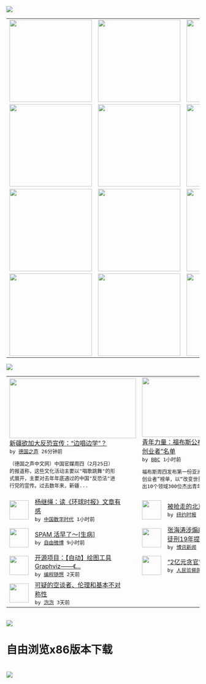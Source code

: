 

<a href="https://github.com/greatfire/z/raw/master/FreeBrowser.apk"><img src="https://raw.githubusercontent.com/greatfire/wiki/master/x/header.png" /></a><table><tr><td width="262" align="center" valign="center"><a href="https://github.com/greatfire/wiki/wiki/nyt" title="纽约时报中文网 国际纵览"><img src="https://raw.githubusercontent.com/greatfire/wiki/master/x/nyt_flag.png" width="215"/></a></td><td width="262" align="center" valign="center"><a href="https://github.com/greatfire/wiki/wiki/dw" title=""><img src="https://raw.githubusercontent.com/greatfire/wiki/master/x/dw_flag.png" width="215"/></a></td><td width="262" align="center" valign="center"><a href="https://github.com/greatfire/wiki/wiki/rmjd" title=""><img src="https://raw.githubusercontent.com/greatfire/wiki/master/x/rmjd_flag.png" width="215"/></a></td></tr><tr><td width="262" align="center" valign="center"><a href="https://github.com/paopaonetizen/website" title="泡泡 - 未经审查的互联网信息"><img src="https://raw.githubusercontent.com/greatfire/wiki/master/x/pp_flag.png" width="215"/></a></td><td width="262" align="center" valign="center"><a href="https://github.com/getlantern/mirror" title="以及自由微博和GreatFire.org官方中文论坛"><img src="https://raw.githubusercontent.com/greatfire/wiki/master/x/lantern_flag.png" width="215"/></a></td><td width="262" align="center" valign="center"><a href="https://github.com/cdtmirrors/m/" title=""><img src="https://raw.githubusercontent.com/greatfire/wiki/master/x/cdt_flag.png" width="215"/></a></td></tr><tr><td width="262" align="center" valign="center"><a href="https://github.com/program-think/blog" title="编程随想的博客"><img src="https://raw.githubusercontent.com/greatfire/wiki/master/x/pt_flag.png" width="215"/></a></td><td width="262" align="center" valign="center"><a href="https://github.com/greatfire/wiki/wiki/bbc" title=""><img src="https://raw.githubusercontent.com/greatfire/wiki/master/x/bbc_flag.png" width="215"/></a></td><td width="262" align="center" valign="center"><a href="https://github.com/freeweibo/s" title="自由微博 - 匿名和不受屏蔽的新浪微博搜索"><img src="https://raw.githubusercontent.com/greatfire/wiki/master/x/fw_flag.png" width="215"/></a></td></tr><tr><td width="262" align="center" valign="center"><a href="https://github.com/greatfire/wiki/wiki/google" title=""><img src="https://raw.githubusercontent.com/greatfire/wiki/master/x/google_flag.png" width="215"/></a></td><td width="262" align="center" valign="center"><a href="https://github.com/bxnews/boxun" title=""><img src="https://raw.githubusercontent.com/greatfire/wiki/master/x/bx_flag.png" width="215"/></a></td><td width="262" align="center" valign="center"><a href="https://github.com/greatfire/wiki/wiki/open-source" title="欢迎访问GreatFire.org开发者项目网站"><img src="https://raw.githubusercontent.com/greatfire/wiki/master/x/open-source_flag.png" width="215"/></a></td></tr></table><img src="https://raw.githubusercontent.com/greatfire/wiki/master/x/newsfeed text.png" /><table cols="4"><tr><td colspan="2" width="380"><a href="http://dw.com/p/1I1T3?maca=chi-GK-text-greatfire-all-chinese-15625-xml-mrss"><img src="http://www.dw.com/image/0,,18321559_302,00.jpg" width="330" height="156"/></a></br><a href="http://dw.com/p/1I1T3?maca=chi-GK-text-greatfire-all-chinese-15625-xml-mrss">新疆欲加大反恐宣传：“边唱边学”？</a></br><kbd> by <a href="http://dw.de">德国之声</a> 26分钟前 </kbd></br><pre>（德国之声中文网）中国官媒周四（2月25日）<br/>的报道称，这些文化活动主要以"唱歌跳舞"的形<br/>式展开，主要对去年年底通过的中国"反恐法"进<br/>行党的宣传。过去数年来，新疆...</pre></td><td colspan="2" width="380"><a href="http://www.bbc.com/zhongwen/simp/world/2016/02/160225_forbes_30_under_30_asia"><img src="http://a.files.bbci.co.uk/worldservice/live/assets/images/2016/02/25/160225081036_cn_forbes_asia_list_144x81_forbes_nocredit.jpg" width="330" height="156"/></a></br><a href="http://www.bbc.com/zhongwen/simp/world/2016/02/160225_forbes_30_under_30_asia">青年力量：福布斯公布首份亚洲“30岁以下<br/>创业者”名单</a></br><kbd> by <a href="http://www.bbc.co.uk/zhongwen/simp">BBC</a> 1小时前 </kbd></br><pre>福布斯周四发布第一份亚洲版“30位30岁以下<br/>创业者”榜单，以“改变世界的潜力”为标准，选<br/>出10个领域300位杰出青年。</pre></td></tr><tr><td><img src="http://i0.wp.com/chinadigitaltimes.net/chinese/files/2013/02/%E8%83%A1%E9%94%A1%E8%BF%9B.jpg?resize=440%2C328" width="50" height="50"/></td><td width="280"><a href="http://feedproxy.google.com/~r/chinadigitaltimes/yqjh/~3/_cQa-E56h1I/">杨继绳：读《环球时报》文章有<br/>感</a></br><kbd> by <a href="http://chinadigitaltimes.net/chinese/">中国数字时代</a> 1小时前 </kbd></td><td><img src="http://static01.nyt.com/images/2016/02/25/world/asia/25chinaguidedog01/25chinaguidedog01-articleInline.jpg" width="50" height="50"/></td><td width="280"><a href="https://d3qlz4p8smvoli.cloudfront.net/china/20160225/c25chinaguidedog/">被抢走的北京导盲犬失而复得</a></br><kbd> by <a href="http://m.cn.nytimes.com/">纽约时报</a> 7小时前 </kbd></td></tr><tr><td><img src="https://raw.githubusercontent.com/greatfire/wiki/master/x/fw_logo.png" width="50" height="50"/></td><td width="280"><a href="https://freeweibo.com/weibo/3946316416056606">SPAM 活早了～[生病]</a></br><kbd> by <a href="https://freeweibo.com/">自由微博</a> 9小时前 </kbd></td><td><img src="http://upload.bx.tl/news/temp14/201602250057451.png" width="50" height="50"/></td><td width="280"><a href="http://www.boxun.com/news/gb/china/2016/02/201602251601.shtml">张海涛涉煽颠等罪一审判处有期<br/>徒刑19年提上诉请看博...</a></br><kbd> by <a href="http://www.boxun.com">博讯新闻</a> 9小时前 </kbd></td></tr><tr><td><img src="http://lh4.googleusercontent.com/fkVpNoNysQXG3Q9ZNUZPW6QwNcXa0Qu_aE0TSSHFIczPC7PLjPpu1QIOtbt04qBrTZAUlxDSvvekxE_pDQ2WDKbaufdDw0J0BDVg2WAHSA6DSBa_FnWmTAfxHyEJxxL5uSuxrkzLr48" width="50" height="50"/></td><td width="280"><a href="http://feedproxy.google.com/~r/programthink/~3/Efk8QUhZSS0/opensource-review-graphviz.html">开源项目：【自动】绘图工具 <br/>Graphviz——《...</a></br><kbd> by <a href="http://program-think.blogspot.com">编程随想</a> 2天前 </kbd></td><td><img src="http://www.rmjdw.com/uploads/allimg/160223/10101CB7-0.jpg" width="50" height="50"/></td><td width="280"><a href="http://www.rmjdw.com//fanfuqianshao/20160223/15516.html">“2亿元贪官”开罚单不手软 </a></br><kbd> by <a href="http://www.rmjdw.com/">人民监督网</a> 2天前 </kbd></td></tr><tr><td><img src="https://raw.githubusercontent.com/greatfire/wiki/master/x/pp_logo.png" width="50" height="50"/></td><td width="280"><a href="https://pao-pao.net/article/675">可疑的空谈者、伦理和基本不对<br/>称性</a></br><kbd> by <a href="https://pao-pao.net">泡泡</a> 3天前 </kbd></td></table></br><a href="https://github.com/greatfire/z/raw/master/FreeBrowser.apk"><img src="https://raw.githubusercontent.com/greatfire/wiki/master/x/download app.png" /></a><h1>自由浏览x86版本下载<h1><a href="https://github.com/greatfire/z/raw/master/FreeBrowser-x86.apk"><img src="https://raw.githubusercontent.com/greatfire/images/master/fb86.qr.png" /></a>